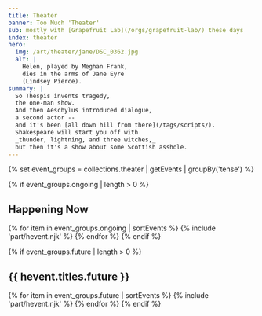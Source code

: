 ```yaml
---
title: Theater
banner: Too Much 'Theater'
sub: mostly with [Grapefruit Lab](/orgs/grapefruit-lab/) these days
index: theater
hero:
  img: /art/theater/jane/DSC_0362.jpg
  alt: |
    Helen, played by Meghan Frank,
    dies in the arms of Jane Eyre
    (Lindsey Pierce).
summary: |
  So Thespis invents tragedy,
  the one-man show.
  And then Aeschylus introduced dialogue,
  a second actor --
  and it's been [all down hill from there](/tags/scripts/).
  Shakespeare will start you off with
  _thunder, lightning, and three witches,_
  but then it's a show about some Scottish asshole.
---
```


{% set event_groups = collections.theater | getEvents | groupBy('tense') %}

{% if event_groups.ongoing | length > 0 %}
  <h2>Happening Now</h2>
  {% for item in event_groups.ongoing | sortEvents %}
    {% include 'part/hevent.njk' %}
  {% endfor %}
{% endif %}

{% if event_groups.future | length > 0 %}
  <h2>{{ hevent.titles.future }}</h2>
  {% for item in event_groups.future | sortEvents %}
    {% include 'part/hevent.njk' %}
  {% endfor %}
{% endif %}
